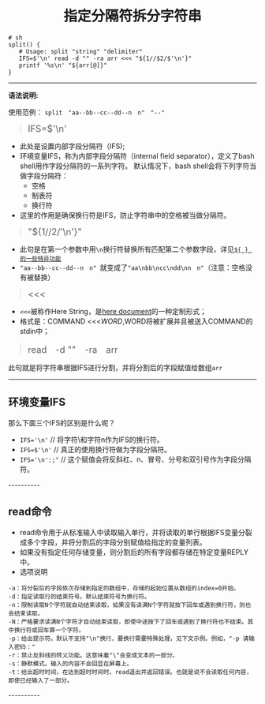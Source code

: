 # <font face="楷体"><center>指定分隔符拆分字符串</center></font> #

    # sh
	split() {
	   # Usage: split "string" "delimiter"
	   IFS=$'\n' read -d "" -ra arr <<< "${1//$2/$'\n'}"
	   printf '%s\n' "${arr[@]}"
	}
 



----------   

**语法说明:**

使用范例： `split　"aa--bb--cc--dd--n　n"　"--"`

> <font size=4>IFS=$'\n'</font>

- 此处是设置内部字段分隔符（IFS);
- 环境变量IFS，称为内部字段分隔符（internal field separator），定义了bash shell用作字段分隔符的一系列字符。
	默认情况下，bash shell会将下列字符当做字段分隔符：
	- 空格
	- 制表符
	- 换行符
- 这里的作用是确保换行符是IFS，防止字符串中的空格被当做分隔符。


> <font size=4>"${1//$2/$'\n'}"</font>

- 此句是在第一个参数中用`\n`换行符替换所有匹配第二个参数字段，详见[`${ } 的一些特异功能`](./删除字符串前后空格.md)
- `"aa--bb--cc--dd--n　n" `就变成了`"aa\nbb\ncc\ndd\nn　n"`（注意：空格没有被替换）

> <font size=4><<< </font>

- `<<<`被称作Here String，是[here document](https://zh.wikipedia.org/zh-hans/Here%E6%96%87%E6%A1%A3)的一种定制形式；
- 格式是：COMMAND <<<$WORD,$WORD将被扩展并且被送入COMMAND的stdin中；

> <font size=4>read　-d ""　-ra　arr</font>

此句就是将字符串根据IFS进行分割，并将分割后的字段赋值给数组`arr`


<tr></tr>
<tr></tr>
<tr></tr>
<tr></tr>
<tr></tr>

----------

## **环境变量IFS** ##


那么下面三个IFS的区别是什么呢？

- `IFS='\n'` // 将字符\和字符n作为IFS的换行符。
- `IFS=$'\n'` // 真正的使用换行符做为字段分隔符。
- `IFS='\n':;"` // 这个赋值会将反斜杠、n、冒号、分号和双引号作为字段分隔符。

<tr></tr>
<tr></tr>
<tr></tr>
----------

## **read命令** ##


- read命令用于从标准输入中读取输入单行，并将读取的单行根据IFS变量分裂成多个字段，并将分割后的字段分别赋值给指定的变量列表。
- 如果没有指定任何存储变量，则分割后的所有字段都存储在特定变量REPLY中。
- 选项说明
```
-a：将分裂后的字段依次存储到指定的数组中，存储的起始位置从数组的index=0开始。
-d：指定读取行的结束符号。默认结束符号为换行符。
-n：限制读取N个字符就自动结束读取，如果没有读满N个字符就按下回车或遇到换行符，则也会结束读取。
-N：严格要求读满N个字符才自动结束读取，即使中途按下了回车或遇到了换行符也不结束。其中换行符或回车算一个字符。
-p：给出提示符。默认不支持"\n"换行，要换行需要特殊处理，见下文示例。例如，"-p 请输入密码："
-r：禁止反斜线的转义功能。这意味着"\"会变成文本的一部分。
-s：静默模式。输入的内容不会回显在屏幕上。
-t：给出超时时间，在达到超时时间时，read退出并返回错误。也就是说不会读取任何内容，即使已经输入了一部分。
```
<tr></tr>
<tr></tr>
<tr></tr>
----------
